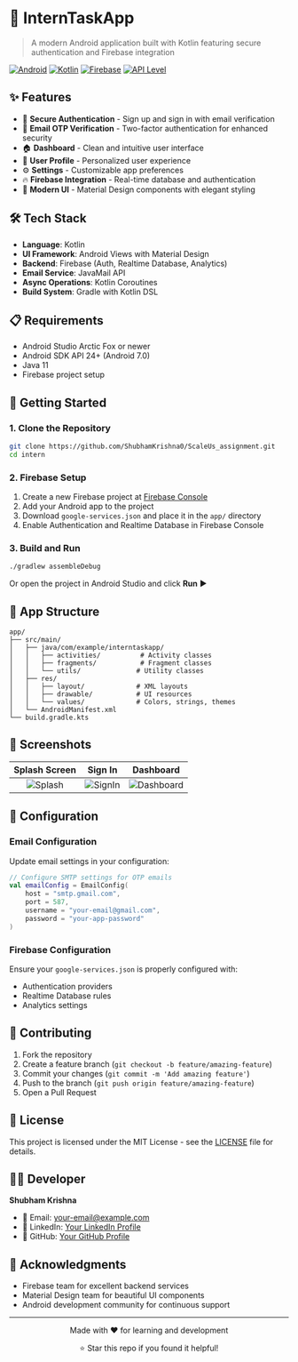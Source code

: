 # 📱 InternTaskApp

> A modern Android application built with Kotlin featuring secure authentication and Firebase integration

[![Android](https://img.shields.io/badge/Platform-Android-green.svg)](https://developer.android.com/)
[![Kotlin](https://img.shields.io/badge/Language-Kotlin-blue.svg)](https://kotlinlang.org/)
[![Firebase](https://img.shields.io/badge/Backend-Firebase-orange.svg)](https://firebase.google.com/)
[![API Level](https://img.shields.io/badge/API-24+-brightgreen.svg)](https://developer.android.com/guide/topics/manifest/uses-sdk-element.html#ApiLevels)

## ✨ Features

- 🔐 **Secure Authentication** - Sign up and sign in with email verification
- 📧 **Email OTP Verification** - Two-factor authentication for enhanced security  
- 🏠 **Dashboard** - Clean and intuitive user interface
- 👤 **User Profile** - Personalized user experience
- ⚙️ **Settings** - Customizable app preferences
- 🔥 **Firebase Integration** - Real-time database and authentication
- 📱 **Modern UI** - Material Design components with elegant styling

## 🛠️ Tech Stack

- **Language**: Kotlin
- **UI Framework**: Android Views with Material Design
- **Backend**: Firebase (Auth, Realtime Database, Analytics)
- **Email Service**: JavaMail API
- **Async Operations**: Kotlin Coroutines
- **Build System**: Gradle with Kotlin DSL

## 📋 Requirements

- Android Studio Arctic Fox or newer
- Android SDK API 24+ (Android 7.0)
- Java 11
- Firebase project setup

## 🚀 Getting Started

### 1. Clone the Repository
```bash
git clone https://github.com/ShubhamKrishna0/ScaleUs_assignment.git
cd intern
```

### 2. Firebase Setup
1. Create a new Firebase project at [Firebase Console](https://console.firebase.google.com/)
2. Add your Android app to the project
3. Download `google-services.json` and place it in the `app/` directory
4. Enable Authentication and Realtime Database in Firebase Console

### 3. Build and Run
```bash
./gradlew assembleDebug
```

Or open the project in Android Studio and click **Run** ▶️

## 📱 App Structure

```
app/
├── src/main/
│   ├── java/com/example/interntaskapp/
│   │   ├── activities/          # Activity classes
│   │   ├── fragments/           # Fragment classes
│   │   └── utils/              # Utility classes
│   ├── res/
│   │   ├── layout/             # XML layouts
│   │   ├── drawable/           # UI resources
│   │   └── values/             # Colors, strings, themes
│   └── AndroidManifest.xml
└── build.gradle.kts
```

## 🎨 Screenshots

| Splash Screen | Sign In | Dashboard |
|:-------------:|:-------:|:---------:|
| ![Splash](https://via.placeholder.com/200x400/4CAF50/FFFFFF?text=Splash) | ![SignIn](https://via.placeholder.com/200x400/2196F3/FFFFFF?text=Sign+In) | ![Dashboard](https://via.placeholder.com/200x400/FF9800/FFFFFF?text=Dashboard) |

## 🔧 Configuration

### Email Configuration
Update email settings in your configuration:
```kotlin
// Configure SMTP settings for OTP emails
val emailConfig = EmailConfig(
    host = "smtp.gmail.com",
    port = 587,
    username = "your-email@gmail.com",
    password = "your-app-password"
)
```

### Firebase Configuration
Ensure your `google-services.json` is properly configured with:
- Authentication providers
- Realtime Database rules
- Analytics settings

## 🤝 Contributing

1. Fork the repository
2. Create a feature branch (`git checkout -b feature/amazing-feature`)
3. Commit your changes (`git commit -m 'Add amazing feature'`)
4. Push to the branch (`git push origin feature/amazing-feature`)
5. Open a Pull Request

## 📄 License

This project is licensed under the MIT License - see the [LICENSE](LICENSE) file for details.

## 👨‍💻 Developer

**Shubham Krishna**

- 📧 Email: [your-email@example.com](mailto:krishnashubham09@gmail.com)
- 💼 LinkedIn: [Your LinkedIn Profile](https://www.linkedin.com/in/shubham0/)
- 🐙 GitHub: [Your GitHub Profile](https://github.com/ShubhamKrishna0)

## 🙏 Acknowledgments

- Firebase team for excellent backend services
- Material Design team for beautiful UI components
- Android development community for continuous support

---

<div align="center">
  <p>Made with ❤️ for learning and development</p>
  <p>⭐ Star this repo if you found it helpful!</p>
</div>
